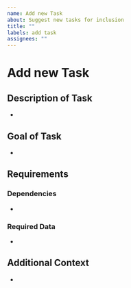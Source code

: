 ```yaml
---
name: Add new Task
about: Suggest new tasks for inclusion
title: ""
labels: add task
assignees: ""
---
```


# Add new Task

## Description of Task

<!-- A clear and concise description of the task you're suggesting. -->

-

## Goal of Task

<!-- Specify the goal of the task. -->

-

## Requirements

### Dependencies

<!-- List any dependencies required to complete the task. -->

-

### Required Data

<!-- List any data_id required to complete the task. -->

-

## Additional Context

<!-- Add any other context or screenshots about the task suggestion here. -->

-
